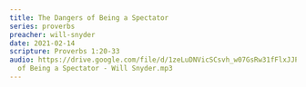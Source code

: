 ```yaml
---
title: The Dangers of Being a Spectator
series: proverbs
preacher: will-snyder
date: 2021-02-14
scripture: Proverbs 1:20-33
audio: https://drive.google.com/file/d/1zeLuDNVicSCsvh_w07GsRw31fFlxJJPe/view
  of Being a Spectator - Will Snyder.mp3
---
```

